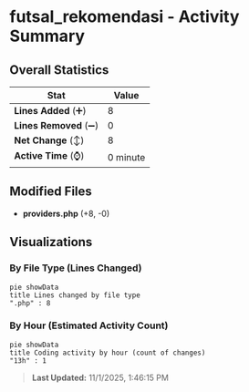 # futsal_rekomendasi - Activity Summary 

## Overall Statistics

| Stat                   | Value                                                             |
| ---------------------- | ----------------------------------------------------------------- |
| **Lines Added** (➕)   | 8                                          |
| **Lines Removed** (➖) | 0                                        |
| **Net Change** (↕)    | 8                |
| **Active Time** (⌚)   | 0 minute |


## Modified Files
- **providers.php** (+8, -0)

## Visualizations

### By File Type (Lines Changed)

```mermaid
pie showData
title Lines changed by file type
".php" : 8
```

### By Hour (Estimated Activity Count)

```mermaid
pie showData
title Coding activity by hour (count of changes)
"13h" : 1
```


> **Last Updated:** 11/1/2025, 1:46:15 PM